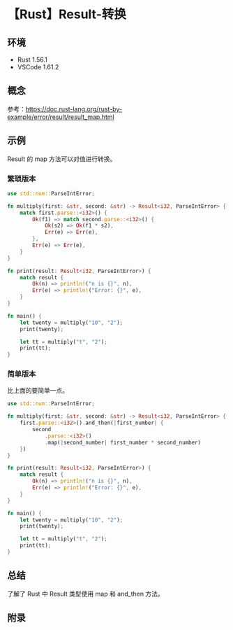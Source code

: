 # 【Rust】Result-转换

## 环境

- Rust 1.56.1
- VSCode 1.61.2

## 概念

参考：<https://doc.rust-lang.org/rust-by-example/error/result/result_map.html>  

## 示例

Result 的 map 方法可以对值进行转换。

### 繁琐版本

```rust
use std::num::ParseIntError;

fn multiply(first: &str, second: &str) -> Result<i32, ParseIntError> {
    match first.parse::<i32>() {
        Ok(f1) => match second.parse::<i32>() {
            Ok(s2) => Ok(f1 * s2),
            Err(e) => Err(e),
        },
        Err(e) => Err(e),
    }
}

fn print(result: Result<i32, ParseIntError>) {
    match result {
        Ok(n) => println!("n is {}", n),
        Err(e) => println!("Error: {}", e),
    }
}

fn main() {
    let twenty = multiply("10", "2");
    print(twenty);

    let tt = multiply("t", "2");
    print(tt);
}
```

### 简单版本

比上面的要简单一点。

```rust
use std::num::ParseIntError;

fn multiply(first: &str, second: &str) -> Result<i32, ParseIntError> {
    first.parse::<i32>().and_then(|first_number| {
        second
            .parse::<i32>()
            .map(|second_number| first_number * second_number)
    })
}

fn print(result: Result<i32, ParseIntError>) {
    match result {
        Ok(n) => println!("n is {}", n),
        Err(e) => println!("Error: {}", e),
    }
}

fn main() {
    let twenty = multiply("10", "2");
    print(twenty);

    let tt = multiply("t", "2");
    print(tt);
}
```

## 总结

了解了 Rust 中 Result 类型使用 map 和 and_then 方法。

## 附录
